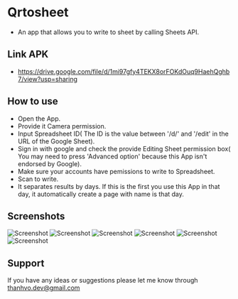 Qrtosheet
=========================

- An app that allows you to write to sheet by calling Sheets API.

Link APK
------------

- https://drive.google.com/file/d/1mi97gfy4TEKX8orFOKdOuq9HaehQghb7/view?usp=sharing

How to use
---------------

- Open the App.
- Provide it Camera permission.
- Input Spreadsheet ID( The ID is the value between '/d/' and '/edit' in the URL of the Google Sheet). 
- Sign in with google and check the provide Editing Sheet permission box( You may need to press 'Advanced option' because this App isn't endorsed by Google).
- Make sure your accounts have pemissions to write to Spreadsheet.
- Scan to write.
- It separates results by days. If this is the first you use this App in that day, it automatically create a page with name is that day.

Screenshots
-----------
![Screenshot](Screenshots/screenshot6.png)
![Screenshot](Screenshots/screenshot2.png)
![Screenshot](Screenshots/screenshot3.png)
![Screenshot](Screenshots/screenshot5.png)
![Screenshot](Screenshots/screenshot4.png)
![Screenshot](Screenshots/screenshot1.png)

Support
-------

If you have any ideas or suggestions please let me know through thanhvo.dev@gmail.com
